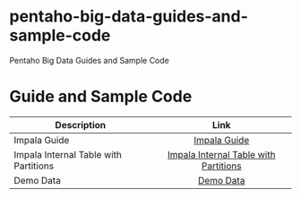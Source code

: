 # pentaho-big-data-guides-and-sample-code
Pentaho Big Data Guides and Sample Code


# Guide and Sample Code


| Description | Link|
| ------------- |:-------------:|
| Impala Guide | [Impala Guide](https://github.com/caiomsouza/pentaho-big-data-guides-and-sample-code/tree/master/guides) | 
| Impala Internal Table with Partitions | [Impala Internal Table with Partitions](https://github.com/caiomsouza/pentaho-big-data-guides-and-sample-code/blob/master/sample-code/impala_internal_table_with_partitions/README.md) | 
| Demo Data | [Demo Data](https://github.com/caiomsouza/pentaho-big-data-guides-and-sample-code/tree/master/demo-data) | 

